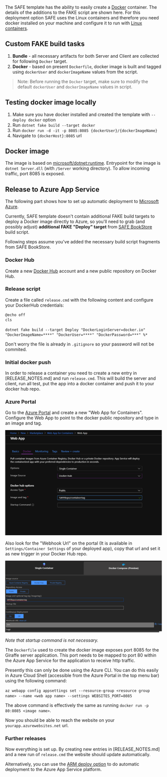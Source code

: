 The SAFE template has the ability to easily create a [Docker](https://www.docker.com/) container. The details of the additions to the FAKE script are shown here. For this deployment option SAFE uses the Linux containers and therefore you need docker installed on your machine and configure it to run with [Linux containers](https://docs.microsoft.com/en-us/virtualization/windowscontainers/deploy-containers/linux-containers).

## Custom FAKE build tasks

1. **Bundle** - all necessary artifacts for both Server and Client are collected for following `Docker` target.
1. **Docker** - based on present `Dockerfile`, docker image is built and tagged using `dockerUser` and `dockerImageName` values from the script.

> Note: Before running the `Docker` target, make sure to modify the default `dockerUser` and `dockerImageName` values in script.

## Testing docker image locally

1. Make sure you have docker installed and created the template with `--deploy docker` option
1. Run `dotnet fake build --target docker`
1. Run `docker run -d -it -p 8085:8085 {dockerUser}/{dockerImageName}`
1. Navigate to `{dockerHost}:8085` url

## Docker image

The image is based on [microsoft/dotnet:runtime](https://hub.docker.com/r/microsoft/dotnet/).
Entrypoint for the image is `dotnet Server.dll` (with `/Server` working directory).
To allow incoming traffic, port 8085 is exposed.

## Release to Azure App Service

The following part shows how to set up automatic deployment to [Microsoft Azure](https://azure.microsoft.com).

Currently, SAFE template doesn't contain additional FAKE build targets to deploy a Docker image directly to Azure, so you'll need to grab (and possibly adjust) **additional FAKE "Deploy" target** from [SAFE BookStore](https://github.com/SAFE-Stack/SAFE-BookStore/blob/master/build.fsx) build script.

Following steps assume you've added the necessary build script fragments from SAFE BookStore.

### Docker Hub

Create a new [Docker Hub](https://hub.docker.com) account and a new public repository on Docker Hub.

### Release script

Create a file called `release.cmd` with the following content and configure your DockerHub credentials:

    @echo off
    cls

    dotnet fake build --target Deploy "DockerLoginServer=docker.io" "DockerImageName=****" "DockerUser=****" "DockerPassword=***" %*

Don't worry the file is already in `.gitignore` so your password will not be commited.

### Initial docker push

In order to release a container you need to create a new entry in [RELEASE_NOTES.md] and run `release.cmd`.
This will build the server and client, run all test, put the app into a docker container and push it to your docker hub repo.

### Azure Portal

Go to the [Azure Portal](https://portal.azure.com) and create a new "Web App for Containers".
Configure the Web App to point to the docker public repository and type in an image and tag.

![](img/dockersetup.png)

Also look for the "Webhook Url" on the portal (It is available in `Settings/Container Settings` of your deployed app), copy that url and set it as new trigger in your Docker Hub repo.

![](img/dockerwebhook.png)

*Note that startup command is not necessary.*

The `Dockerfile` used to create the docker image exposes port 8085 for the Giraffe server application. This port needs to be mapped to port 80 within the Azure App Service for the application to receive http traffic.

Presently this can only be done using the Azure CLI. You can do this easily in Azure Cloud Shell (accessible from the Azure Portal in the top menu bar) using the following command:

`az webapp config appsettings set --resource-group <resource group name> --name <web app name> --settings WEBSITES_PORT=8085`

The above command is effectively the same as running `docker run -p 80:8085 <image name>`.

Now you should be able to reach the website on your `yourapp.azurewebsites.net` url.

### Further releases

Now everything is set up. By creating new entries in [RELEASE_NOTES.md] and a new run of `release.cmd` the website should update automatically.

Alternatively, you can use the [ARM deploy option](template-appservice.md) to do automatic deployment to the Azure App Service platform.

